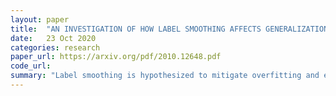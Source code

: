 ```yaml
---
layout: paper
title:  "AN INVESTIGATION OF HOW LABEL SMOOTHING AFFECTS GENERALIZATION"
date:   23 Oct 2020
categories: research
paper_url: https://arxiv.org/pdf/2010.12648.pdf
code_url: 
summary: "Label smoothing is hypothesized to mitigate overfitting and enhance generalization, with supporting empirical evidence. However, its mathematical underpinnings remain unclear. This paper introduces a theoretical framework explaining label smoothing's effectiveness in controlling generalization loss, especially in scenarios with partially incorrect training labels. We identify an optimal label smoothing value that minimizes generalization loss and validate our theory with comprehensive experiments. Our results aim to clarify label smoothing's utility for both theoreticians and practitioners in real-world applications"
---
```


